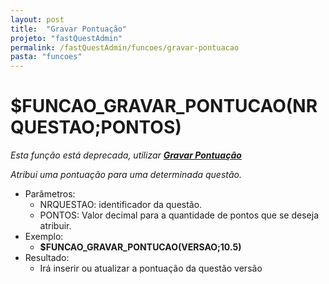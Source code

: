```yaml
---
layout: post
title:  "Gravar Pontuação"
projeto: "fastQuestAdmin"
permalink: /fastQuestAdmin/funcoes/gravar-pontuacao
pasta: "funcoes"
---
```

# $FUNCAO_GRAVAR_PONTUCAO(NRQUESTAO;PONTOS)
*Esta função está deprecada, utilizar **<a href="/fastQuestAdmin/funcoesv2/gravarPontuacao">Gravar Pontuação</a>***

*Atribui uma pontuação para uma determinada questão.*
- Parâmetros:
    - NRQUESTAO: identificador da questão.
    - PONTOS: Valor decimal para a quantidade de pontos que se deseja atribuir.
- Exemplo:
    - **$FUNCAO_GRAVAR_PONTUCAO(VERSAO;10.5)**
- Resultado:
    - Irá inserir ou atualizar a pontuação da questão versão
